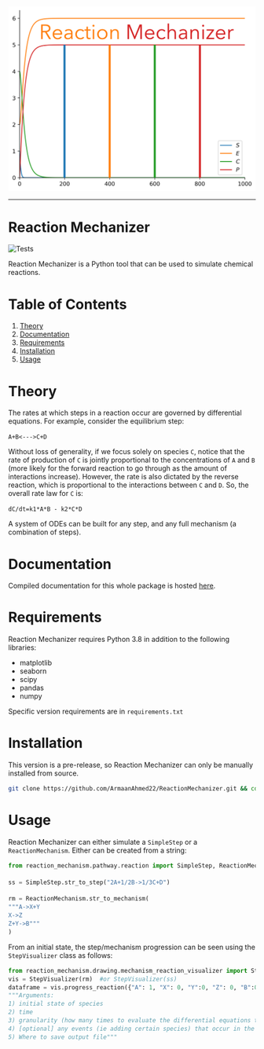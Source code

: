 ![logo](readme_assets/reaction_mechanizer_logo.png)

---
# Reaction Mechanizer
![Tests](https://github.com/ArmaanAhmed22/ReactionMechanizer/actions/workflows/tests.yml/badge.svg)

Reaction Mechanizer is a Python tool that can be used to simulate chemical reactions.

# Table of Contents
1. [Theory](#theory)
2. [Documentation](#documentation)
3. [Requirements](#requirements)
4. [Installation](#installation)
5. [Usage](#usage)
# Theory <a id="theory"></a>
The rates at which steps in a reaction occur are governed by differential equations. For example, consider the equilibrium step:

```A+B<--->C+D```

Without loss of generality, if we focus solely on species `C`, notice that the rate of production of `C` is jointly proportional to the concentrations of `A` and `B` (more likely for the forward reaction to go through as the amount of interactions increase). However, the rate is also dictated by the reverse reaction, which is proportional to the interactions between `C` and `D`. So, the overall rate law for `C` is:

```dC/dt=k1*A*B - k2*C*D```

A system of ODEs can be built for any step, and any full mechanism (a combination of steps).
# Documentation <a id="documentation"></a>
Compiled documentation for this whole package is hosted [here](https://armaanahmed22.github.io/ReactionMechanizer/).
# Requirements <a id="requirements"></a>
Reaction Mechanizer requires Python 3.8 in addition to the following libraries:
- matplotlib
- seaborn
- scipy
- pandas
- numpy

Specific version requirements are in `requirements.txt`
# Installation <a id="installation"></a>
This version is a pre-release, so Reaction Mechanizer can only be manually installed from source.

```bash
git clone https://github.com/ArmaanAhmed22/ReactionMechanizer.git && cd ReactionMechanizer && pip install .
```
# Usage <a id="usage"></a>
Reaction Mechanizer can either simulate a `SimpleStep` or a `ReactionMechanism`. Either can be created from a string:

```python
from reaction_mechanism.pathway.reaction import SimpleStep, ReactionMechanism

ss = SimpleStep.str_to_step("2A+1/2B->1/3C+D")

rm = ReactionMechanism.str_to_mechanism(
"""A->X+Y
X->Z
Z+Y->B"""
)
```

From an initial state, the step/mechanism progression can be seen using the `StepVisualizer` class as follows:

```python
from reaction_mechanism.drawing.mechanism_reaction_visualizer import StepVisualizer, ReactionEvent
vis = StepVisualizer(rm)  #or StepVisualizer(ss)
dataframe = vis.progress_reaction({"A": 1, "X": 0, "Y":0, "Z": 0, "B":0.1}, 1000, 5000, events=[(200, ReactionEvent.CHANGE_CONCENTRATION, ("A", 1))], out = "out.png")
"""Arguments:
1) initial state of species
2) time
3) granularity (how many times to evaluate the differential equations to derive our answer)
4) [optional] any events (ie adding certain species) that occur in the middle of the reaction (here, at time=200, with an increase of concentration of 1 for "A")
5) Where to save output file"""
```